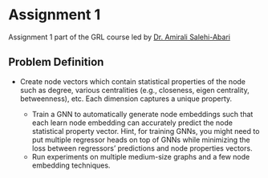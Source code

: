 # Assignment 1 
Assignment 1 part of the GRL course led by [Dr. Amirali Salehi-Abari](https://www.abari.ca/)


## Problem Definition
- Create node vectors which contain statistical properties of the node such as degree, various centralities (e.g., closeness, eigen centrality, betweenness), etc. Each dimension captures a unique property. 
    
    - Train a GNN to automatically generate node embeddings such that each learn node embedding can accurately predict the node statistical property vector. Hint, for training GNNs, you might need to put multiple regressor heads on top of GNNs while minimizing the loss between regressors’ predictions and node properties vectors.
    - Run experiments on multiple medium-size graphs and a few node embedding techniques.  

